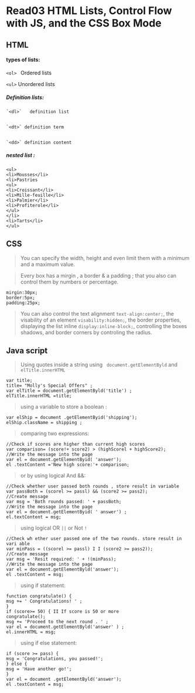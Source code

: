 # Read03 HTML Lists, Control Flow with JS, and the CSS Box Mode
## HTML

 #### types of lists:

   `<ol> `  Ordered lists
  
   `<ul>` Unordered lists 
   
   ##### Definition lists: 
    
    `<dl>`   definition list 
     
     
    `<dt>` definition term
     
     
    `<dd>` definition content
     
  #####  nested list : 
   
   ```
   <ul>
<li>Mousses</li>
<li>Pastries
<ul>
<li>Croissant</li>
<li>Mille-feuille</li>
<li>Palmier</li>
<li>Profiterole</li>
</ul>
</li>
<li>Tarts</li>
</ul>
```

## CSS

>You can specify the width, height and even limit them with a minimum and a maximum value.

>Every box has a mirgin , a border & a padding ; that you also can control them by numbers or percentage.
```
mirgin:30px;
border:5px;
padding:25px;
```
>You can also control the text alignment `text-align:center;`, the visability of an element `visability:hidden;`, the border properties, displaying the list inline `display:inline-block;`, controlling the boxes shadows, and border corners by controling the radius.

## Java script

>Using quotes inside a string using ` document.getElementByld` and `elTitle.innerHTML` 

```
var title;
title= "Molly's Special Offers" ;
var elTitle = document.getElementByld('title') ;
elTitle.innerHTML =title;
```
>using a variable to store a boolean :   
 
  ```  
 var elShip = document .getElementByid('shipping');
 elShip.className = shipping ;
```


>comparing two expressions: 

```
//Check if scores are higher than current high scores
var comparison= (score!+ score2) > (highScorel + highScore2);
//Write the message into the page
var el = document.getElementByid( 'answer');
el .textContent ='New high score:'+ comparison;
```
  >or by using logical And &&:
```
//Check whether user passed both rounds , store result in variable
var passBoth = (scorel >= passl) && (score2 >= pass2);
//Create message
var msg = 'Both rounds passed: ' + passBoth;
//Write the message into the page
var el = document.getElementByid( ' answer') ;
el.textContent = msg;
```
  >using logical OR `||` or Not  `!`
  ```
//Check wh ether user passed one of the two rounds. store result in vari able
var minPass = ((scorel >= passl) I I (score2 >= pass2));
//Create message
var msg = 'Resit required: ' + !(minPass);
//Write the message into the page
var el = document.getElementByld('answer');
el .textContent = msg;
```
  >using if statement:
  ```
function congratulate() { 
msg += ' Congratulations! ' ;
} 
if (score>= 50) { II If score is 50 or more
congratulate();
msg += 'Proceed to the next round . ' ;
var el = document.getElementByld('answer' ) ;
el.innerHTML = msg;
```
>using if else statement:
 ```
 if (score >= pass) {
msg = 'Congratulations, you passed!';
} else {
msg = 'Have another go!';
}
var el = document .getElementByld('answer');
el .textContent = msg;
```
